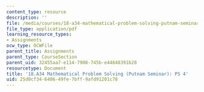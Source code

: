 ```yaml
---
content_type: resource
description: ''
file: /media/courses/18-a34-mathematical-problem-solving-putnam-seminar-fall-2018/25d0cf34640649fe7bff9afd91201c78_MIT18_A34F18PS4.pdf
file_type: application/pdf
learning_resource_types:
- Assignments
ocw_type: OCWFile
parent_title: Assignments
parent_type: CourseSection
parent_uid: 32455aa7-e114-7908-745b-e44648391b28
resourcetype: Document
title: '18.A34 Mathematical Problem Solving (Putnam Seminar): PS 4'
uid: 25d0cf34-6406-49fe-7bff-9afd91201c78
---
```

